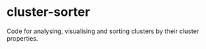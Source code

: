 cluster-sorter
==============

Code for analysing, visualising and sorting clusters by their cluster properties.
